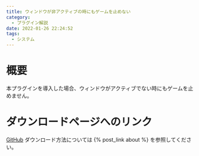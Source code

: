 ```yaml
---
title: ウィンドウが非アクティブの時にもゲームを止めない
category:
  - プラグイン解説
date: 2022-01-26 22:24:52
tags:
  - システム
---
```


# 概要

本プラグインを導入した場合、ウィンドウがアクティブでない時にもゲームを止めません。

# ダウンロードページへのリンク

[GitHub](https://github.com/elleonard/DarkPlasma-MZ-Plugins/blob/release/DarkPlasma_AlwaysActive.js)
ダウンロード方法については {% post_link about %} を参照してください。
